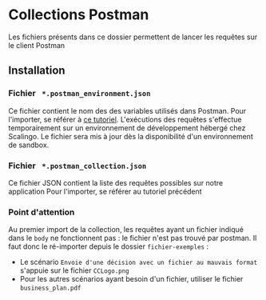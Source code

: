 # Collections Postman

Les fichiers présents dans ce dossier permettent de lancer les requêtes sur le client Postman

## Installation

### Fichier ` *.postman_environment.json`
 
Ce fichier contient le nom des des variables utilisés dans Postman. Pour l'importer, se référer à [ce tutoriel](https://welovedevs.com/fr/articles/postman/).
L'exécutions des requêtes s'effectue temporairement sur un environnement de développement hébergé chez Scalingo. Le fichier sera mis à jour dès la disponibilité d'un environnement de sandbox.

### Fichier ` *.postman_collection.json`

Ce fichier JSON contient la liste des requêtes possibles sur notre application
Pour l'importer, se référer au tutoriel précédent

### Point d'attention

Au premier import de la collection, les requêtes ayant un fichier indiqué dans le `body` ne fonctionnent pas : le fichier n'est pas trouvé par postman. 
Il faut donc le ré-importer depuis le dossier `fichier-exemples` : 
- Le scénario `Envoie d'une décision avec un fichier au mauvais format` s'appuie sur le fichier `CCLogo.png`
- Pour les autres scénarios ayant besoin d'un fichier, utiliser le fichier `business_plan.pdf`